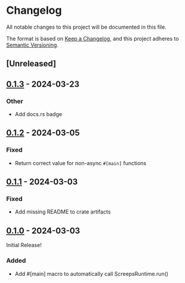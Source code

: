 # Changelog
All notable changes to this project will be documented in this file.

The format is based on [Keep a Changelog](https://keepachangelog.com/en/1.0.0/),
and this project adheres to [Semantic Versioning](https://semver.org/spec/v2.0.0.html).

## [Unreleased]

## [0.1.3](https://github.com/rustyscreeps/screeps-async/compare/screeps-async-macros-v0.1.2...screeps-async-macros-v0.1.3) - 2024-03-23

### Other
- Add docs.rs badge

## [0.1.2](https://github.com/rustyscreeps/screeps-async/compare/screeps-async-macros-v0.1.1...screeps-async-macros-v0.1.2) - 2024-03-05

### Fixed
- Return correct value for non-async `#[main]` functions

## [0.1.1](https://github.com/rustyscreeps/screeps-async/compare/screeps-async-macros-v0.1.0...screeps-async-macros-v0.1.1) - 2024-03-03

### Fixed
- Add missing README to crate artifacts

## [0.1.0](https://github.com/rustyscreeps/screeps-async/releases/tag/screeps-async-macros-v0.1.0) - 2024-03-03

Initial Release!

### Added
- Add #[main] macro to automatically call ScreepsRuntime.run()
